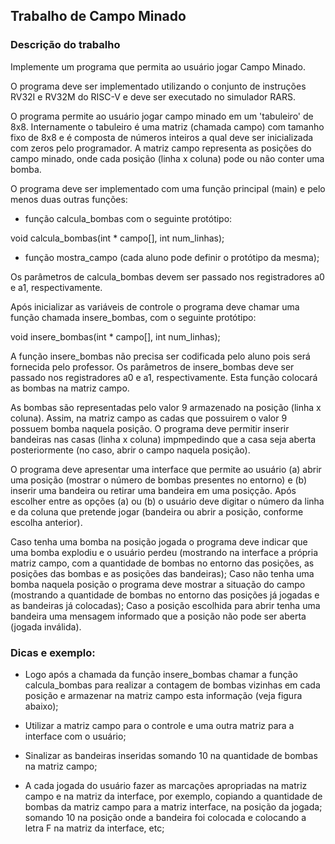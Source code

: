 ## Trabalho de Campo Minado

### Descrição do trabalho

Implemente um programa que permita ao usuário jogar Campo Minado.

O programa deve ser implementado utilizando o conjunto de instruções RV32I e RV32M do RISC-V e deve ser executado no simulador RARS.

O programa permite ao usuário jogar campo minado em um 'tabuleiro' de 8x8. Internamente o tabuleiro é uma matriz (chamada campo) com tamanho fixo de 8x8 e é composta de números inteiros a qual deve ser inicializada com zeros pelo programador. A matriz campo representa as posições do campo minado, onde cada posição (linha x coluna) pode ou não conter uma bomba.

O programa deve ser implementado com uma função principal (main) e pelo menos duas outras funções:

- função calcula_bombas com o seguinte protótipo:

void calcula_bombas(int * campo[], int num_linhas);

- função mostra_campo (cada aluno pode definir o protótipo da mesma);

Os parâmetros de calcula_bombas devem ser passado nos registradores a0 e a1, respectivamente.

Após inicializar as variáveis de controle o programa deve chamar uma função chamada insere_bombas, com o seguinte protótipo:

void insere_bombas(int * campo[], int num_linhas);

A função insere_bombas não precisa ser codificada pelo aluno pois será fornecida pelo professor. Os parâmetros de insere_bombas deve ser passado nos registradores a0 e a1, respectivamente. Esta função colocará as bombas na matriz campo.

As bombas são representadas pelo valor 9 armazenado na posição (linha x coluna). Assim, na matriz campo as cadas que possuirem o valor 9 possuem bomba naquela posição. O programa deve permitir inserir bandeiras nas casas (linha x coluna) impmpedindo que a casa seja aberta posteriormente (no caso, abrir o campo naquela posição).

O programa deve apresentar uma interface que permite ao usuário (a) abrir uma posição (mostrar o número de bombas presentes no entorno) e (b) inserir uma bandeira ou retirar uma bandeira em uma posiçção. Após escolher entre as opções (a) ou (b) o usuário deve digitar o número da linha e da coluna que pretende jogar (bandeira ou abrir a posição, conforme escolha anterior).

Caso tenha uma bomba na posição jogada o programa deve indicar que uma bomba explodiu e o usuário perdeu (mostrando na interface a própria matriz campo, com a quantidade de bombas no entorno das posições, as posições das bombas e as posições das bandeiras); Caso não tenha uma bomba naquela posição o programa deve mostrar a situação do campo (mostrando a quantidade de bombas no entorno das posições já jogadas e as bandeiras já colocadas); Caso a posição escolhida para abrir tenha uma bandeira uma mensagem informado que a posição não pode ser aberta (jogada inválida).

### Dicas e exemplo:

- Logo após a chamada da função insere_bombas chamar a função calcula_bombas para realizar a contagem de bombas vizinhas em cada posição e armazenar na matriz campo esta informação (veja figura abaixo);

- Utilizar a matriz campo para o controle e uma outra matriz para a interface com o usuário;

- Sinalizar as bandeiras inseridas somando 10 na quantidade de bombas na matriz campo;

- A cada jogada do usuário fazer as marcações apropriadas na matriz campo e na matriz da interface, por exemplo, copiando a quantidade de bombas da matriz campo para a matriz interface, na posição da jogada; somando 10 na posição onde a bandeira foi colocada e colocando a letra F na matriz da interface, etc;

